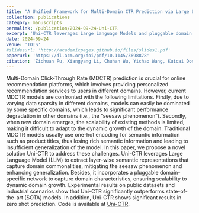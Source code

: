 ```yaml
---
title: "A Unified Framework for Multi-Domain CTR Prediction via Large Language Models"
collection: publications
category: manuscripts
permalink: /publication/2024-09-24-Uni-CTR
excerpt: 'Uni-CTR leverages Large Language Models and pluggable domain networks to address the seesaw phenomenon and scalability challenges in multi-domain CTR prediction, achieving state-of-the-art performance across various scenarios.'
date: 2024-09-24
venue: 'TOIS'
#slidesurl: 'http://academicpages.github.io/files/slides1.pdf'
paperurl: 'https://dl.acm.org/doi/pdf/10.1145/3698878'
citation: 'Zichuan Fu, Xiangyang Li, Chuhan Wu, Yichao Wang, Kuicai Dong, Xiangyu Zhao, Mengchen Zhao, Huifeng Guo, and Ruiming Tang. 2024. A Unified Framework for Multi-Domain CTR Prediction via Large Language Models. ACM Trans. Inf. Syst. Just Accepted (October 2024). https://doi.org/10.1145/3698878'
---
```


Multi-Domain Click-Through Rate (MDCTR) prediction is crucial for online recommendation platforms, which involves providing personalized recommendation services to users in different domains. However, current MDCTR models are confronted with the following limitations. Firstly, due to varying data sparsity in different domains, models can easily be dominated by some specific domains, which leads to significant performance degradation in other domains (i.e., the “seesaw phenomenon”). Secondly, when new domain emerges, the scalability of existing methods is limited, making it difficult to adapt to the dynamic growth of the domain. Traditional MDCTR models usually use one-hot encoding for semantic information such as product titles, thus losing rich semantic information and leading to insufficient generalization of the model. In this paper, we propose a novel solution Uni-CTR to address these challenges. Uni-CTR leverages Large Language Model (LLM) to extract layer-wise semantic representations that capture domain commonalities, mitigating the seesaw phenomenon and enhancing generalization. Besides, it incorporates a pluggable domain-specific network to capture domain characteristics, ensuring scalability to dynamic domain growth. Experimental results on public datasets and industrial scenarios show that Uni-CTR significantly outperforms state-of-the-art (SOTA) models. In addition, Uni-CTR shows significant results in zero shot prediction. Code is available at [Uni-CTR](https://github.com/Applied-Machine-Learning-Lab/Uni-CTR.git).
